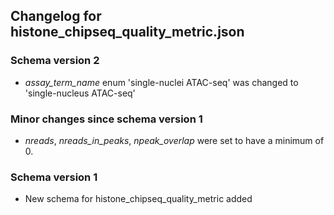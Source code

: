 ## Changelog for histone_chipseq_quality_metric.json

### Schema version 2

* *assay_term_name* enum 'single-nuclei ATAC-seq' was changed to 'single-nucleus ATAC-seq'

### Minor changes since schema version 1

* *nreads*, *nreads_in_peaks*, *npeak_overlap* were set to have a minimum of 0.

### Schema version 1

* New schema for histone_chipseq_quality_metric added
